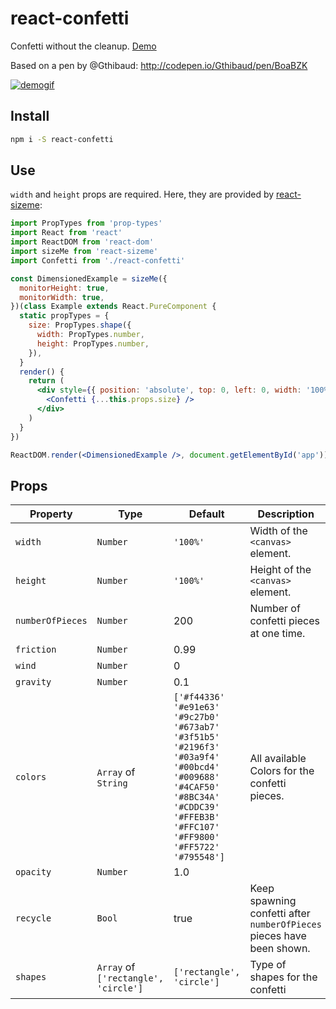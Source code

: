 # react-confetti
Confetti without the cleanup. [Demo](http://alampros.github.io/react-confetti/)

Based on a pen by @Gthibaud: http://codepen.io/Gthibaud/pen/BoaBZK

[![demogif][2]][1]

[1]: http://alampros.github.com/react-confetti
[2]: http://alampros.github.io/react-confetti/confetti-demo.gif (demo gif)

## Install

```sh
npm i -S react-confetti
```

## Use

`width` and `height` props are required. Here, they are provided by [react-sizeme](https://github.com/ctrlplusb/react-sizeme):

```jsx
import PropTypes from 'prop-types'
import React from 'react'
import ReactDOM from 'react-dom'
import sizeMe from 'react-sizeme'
import Confetti from './react-confetti'

const DimensionedExample = sizeMe({
  monitorHeight: true,
  monitorWidth: true,
})(class Example extends React.PureComponent {
  static propTypes = {
    size: PropTypes.shape({
      width: PropTypes.number,
      height: PropTypes.number,
    }),
  }
  render() {
    return (
      <div style={{ position: 'absolute', top: 0, left: 0, width: '100%', height: '100%' }}>
        <Confetti {...this.props.size} />
      </div>
    )
  }
})

ReactDOM.render(<DimensionedExample />, document.getElementById('app'))
```

## Props

| Property         | Type                  | Default                                                                                                                                                                                                                                                                            | Description                                                           |
| ---------------- | --------------------- | ---                                                                                                                                                                                                                                                                                | ---                                                                   |
| `width`          | `Number`              | `'100%'`                                                                                                                                                                                                                                                                           | Width of the `<canvas>` element.                                      |
| `height`         | `Number`              | `'100%'`                                                                                                                                                                                                                                                                           | Height of the `<canvas>` element.                                     |
| `numberOfPieces` | `Number`              | 200                                                                                                                                                                                                                                                                                | Number of confetti pieces at one time.                                |
| `friction`       | `Number`              | 0.99                                                                                                                                                                                                                                                                               |                                                                       |
| `wind`           | `Number`              | 0                                                                                                                                                                                                                                                                                  |                                                                       |
| `gravity`        | `Number`              | 0.1                                                                                                                                                                                                                                                                                |                                                                       |
| `colors`         | `Array` of `String`   | `['#f44336'`</br>`'#e91e63'`</br>`'#9c27b0'`</br>`'#673ab7'`</br>`'#3f51b5'`</br>`'#2196f3'`</br>`'#03a9f4'`</br>`'#00bcd4'`</br>`'#009688'`</br>`'#4CAF50'`</br>`'#8BC34A'`</br>`'#CDDC39'`</br>`'#FFEB3B'`</br>`'#FFC107'`</br>`'#FF9800'`</br>`'#FF5722'`</br>`'#795548']`</br> | All available Colors for the confetti pieces.                         |
| `opacity`        | `Number`              | 1.0                                                                                                                                                                                                                                                                                |                                                                       |
| `recycle`        | `Bool`                | true                                                                                                                                                                                                                                                                               | Keep spawning confetti after `numberOfPieces` pieces have been shown. |
| `shapes`         | `Array` of `['rectangle', 'circle']`     | `['rectangle', 'circle']`       | Type of shapes for the confetti |
